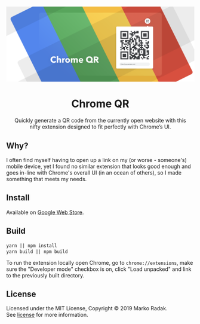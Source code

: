 <p align="center">
  <a href="https://chrome.google.com/webstore/detail/chrome-qr/knbijmiadgdcdfodaeeapgngekobjbdj" target="_blank">
    <img alt="ChromeQR" src="./docs/cover.png" width="1000" />
  </a>
</p>
<h1 align="center">
  Chrome QR
</h1>
<p align="center">
  Quickly generate a QR code from the currently open website with this<br/>nifty extension designed to fit perfectly with Chrome’s UI.
</p>

## Why?
I often find myself having to open up a link on my (or worse - someone's) mobile device, yet I found no similar extension that looks good enough and goes in-line with Chrome's overall UI (in an ocean of others), so I made something that meets my needs.

## Install
Available on [Google Web Store](https://chrome.google.com/webstore/detail/chrome-qr/knbijmiadgdcdfodaeeapgngekobjbdj).

## Build
```
yarn || npm install
yarn build || npm build
```
To run the extension locally open Chrome, go to `chrome://extensions`, make sure the "Developer mode" checkbox is on, click "Load unpacked" and link to the previously built directory.

## License
Licensed under the MIT License, Copyright © 2019 Marko Radak.  
See [license](LICENSE) for more information.
